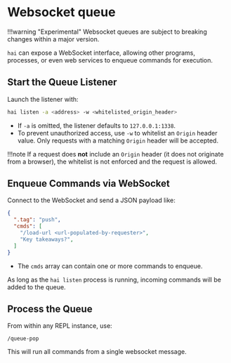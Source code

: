 # Websocket queue

!!!warning "Experimental"
    Websocket queues are subject to breaking changes within a major version.

`hai` can expose a WebSocket interface, allowing other programs, processes, or
even web services to enqueue commands for execution.

## Start the Queue Listener

Launch the listener with:

```sh
hai listen -a <address> -w <whitelisted_origin_header>
```

- If `-a` is omitted, the listener defaults to `127.0.0.1:1338`.
- To prevent unauthorized access, use `-w` to whitelist an `Origin` header
  value. Only requests with a matching `Origin` header will be accepted.

!!!note
    If a request does **not** include an `Origin` header (it does not originate
    from a browser), the whitelist is not enforced and the request is allowed.

## Enqueue Commands via WebSocket

Connect to the WebSocket and send a JSON payload like:

```json
{
  ".tag": "push",
  "cmds": [
    "/load-url <url-populated-by-requester>",
    "Key takeaways?",
  ]
}
```

- The `cmds` array can contain one or more commands to enqueue.

As long as the `hai listen` process is running, incoming commands will be added
to the queue.

## Process the Queue

From within any REPL instance, use:

```
/queue-pop
```

This will run all commands from a single websocket message.

